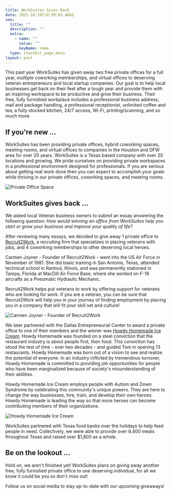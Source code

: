 ```yaml
---
title: WorkSuites Gives Back
date: 2021-10-29T14:59:03.466Z
seo:
  title: ""
  description: ""
  extra:
    - name: ""
      value: ""
      keyName: name
  type: stackbit_page_meta
layout: post
---
```

This past year WorkSuites has given away two free private offices for a full year, multiple coworking memberships, and virtual offices to deserving veteran entrepreneurs and local startup companies. Our goal is to help local businesses get back on their feet after a tough year and provide them with an inspiring workspace to be productive and grow their business. Their free, fully furnished workplace includes a professional business address, mail and package handling, a professional receptionist, unlimited coffee and tea, a fully stocked kitchen, 24/7 access, Wi-Fi, printing/scanning, and so much more.

## If you're new ...

WorkSuites has been providing private offices, hybrid coworking spaces, meeting rooms, and virtual offices to companies in the Houston and DFW area for over 20 years. WorkSuites is a Texas based company with over 20 locations and growing. We pride ourselves on providing private workspaces in a professional environment designed for professionals. If you are serious about getting real work done then you can expect to accomplish your goals while thriving in our private offices, coworking spaces, and meeting rooms.

![](/images/office-space-for-rent.png "Private Office Space")

## WorkSuites gives back ...

We asked local Veteran business owners to submit an essay answering the following question: *How would winning an office from WorkSuites help you start or grow your business and improve your quality of life?*

After reviewing many essays, we decided to give away 1 private office to [Recruit2Work](https://recruit2work.com/), a recruiting firm that specializes in placing veterans with jobs, and 4 coworking memberships to other deserving local heroes.

Carmen Joyner - Founder of Recruit2Work - went into the US Air Force in November of 1981. She did basic training in San Antonio, Texas, attended technical school in Rantoul, Illinois, and was permanently stationed in Tampa, Florida at MacDill Air Force Base, where she worked on F-16 aircrafts as a Pneumatic Hydraulic Mechanic.

Recruit2Work helps put veterans to work by offering support for veterans who are looking for work. If you are a veteran, you can be sure that Recruit2Work will help you in your journey of finding employment by placing you in a company that will fit your skill set and culture!

![](/images/recruit2hire.png "Carmen Joyner - Founder of Recruit2Work")

We later partnered with the Dallas Entrepreneurial Center to award a private office to one of their members and the winner was [Howdy Homemade Ice Cream](https://www.howdyhomemade.com/). Howdy Homemade was founded on a steel conviction that the restaurant industry is about people first, then food. This conviction has stood the test of time - over two decades - and guided Tom in opening 13 restaurants. Howdy Homemade was born out of a vision to see and realize the potential of everyone. In an industry inflicted by tremendous turnover, Howdy Homemade is committed to providing job opportunities for people who have been marginalized because of society's misunderstanding of their abilities. 

Howdy Homemade Ice Cream employs people with Autism and Down Syndrome by celebrating this community's unique powers. They are here to change the way businesses, hire, train, and develop their own heroes. Howdy Homemade is leading the way so that more heroes can become contributing members of their organizations.

![](/images/howdy-homemade-ice-cream.png "Howdy Homemade Ice Cream")

WorkSuites partnered with Texas food banks over the holidays to help feed people in need. Collectively, we were able to provide over 8,400 meals throughout Texas and raised over $1,800 as a whole. 

## Be on the lookout ...

Hold on, we aren't finished yet! WorkSuites plans on giving away another free, fully furnished private office to one deserving individual, for all we know it could be you so don't miss out!

Follow us on social media to stay up-to-date with our upcoming giveaways!